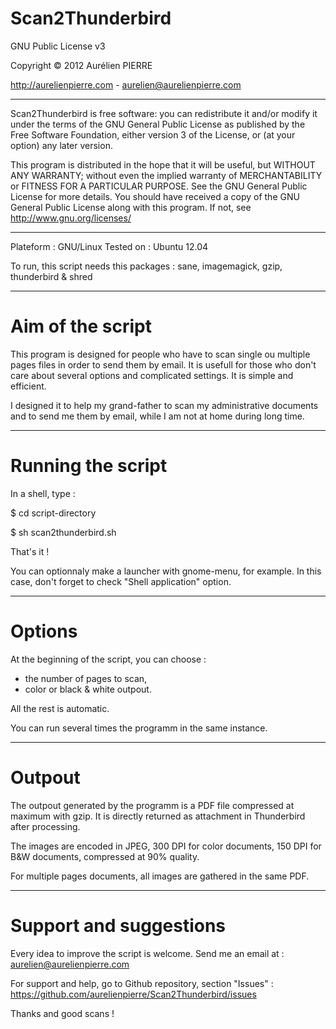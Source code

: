 Scan2Thunderbird
==========
                               
GNU Public License v3

Copyright © 2012 Aurélien PIERRE

http://aurelienpierre.com - aurelien@aurelienpierre.com  
_______________________________________________________                                                               

Scan2Thunderbird is free software: you can redistribute it and/or modify it under the terms of the GNU General Public License as published by the Free Software Foundation, either version 3 of the License, or (at your option) any later version.
                                                                         
This program is distributed in the hope that it will be useful, but WITHOUT ANY WARRANTY; without even the implied warranty of MERCHANTABILITY or FITNESS FOR A PARTICULAR PURPOSE.  See the GNU General Public License for more details.                                                                                                      You should have received a copy of the GNU General Public License along with this program.  If not, see <http://www.gnu.org/licenses/> 
_______________________________________________________
Plateform : GNU/Linux
Tested on : Ubuntu 12.04

To run, this script needs this packages : sane, imagemagick, gzip, thunderbird & shred

_______________________________________________________

Aim of the script
=
This program is designed for people who have to scan single ou multiple pages files in order to send them by email. 
It is usefull for those who don't care about several options and complicated settings. It is simple and efficient.

I designed it to help my grand-father to scan my administrative documents and to send me them by email, while I am not at home during long time.

_______________________________________________________

Running the script
=
In a shell, type :

$ cd script-directory

$ sh scan2thunderbird.sh

That's it !

You can optionnaly make a launcher with gnome-menu, for example. In this case, don't forget to check "Shell application" option.

_______________________________________________________

Options
=
At the beginning of the script, you can choose :

- the number of pages to scan,
- color or black & white outpout.

All the rest is automatic.

You can run several times the programm in the same instance.

_______________________________________________________
Outpout
=
The outpout generated by the programm is a PDF file compressed at maximum with gzip. It is directly returned as attachment in Thunderbird after processing.

The images are encoded in JPEG, 300 DPI for color documents, 150 DPI for B&W documents, compressed at 90% quality.

For multiple pages documents, all images are gathered in the same PDF.

_______________________________________________________
Support and suggestions
=
Every idea to improve the script is welcome. Send me an email at : aurelien@aurelienpierre.com

For support and help, go to Github repository, section "Issues" : https://github.com/aurelienpierre/Scan2Thunderbird/issues

Thanks and good scans !
